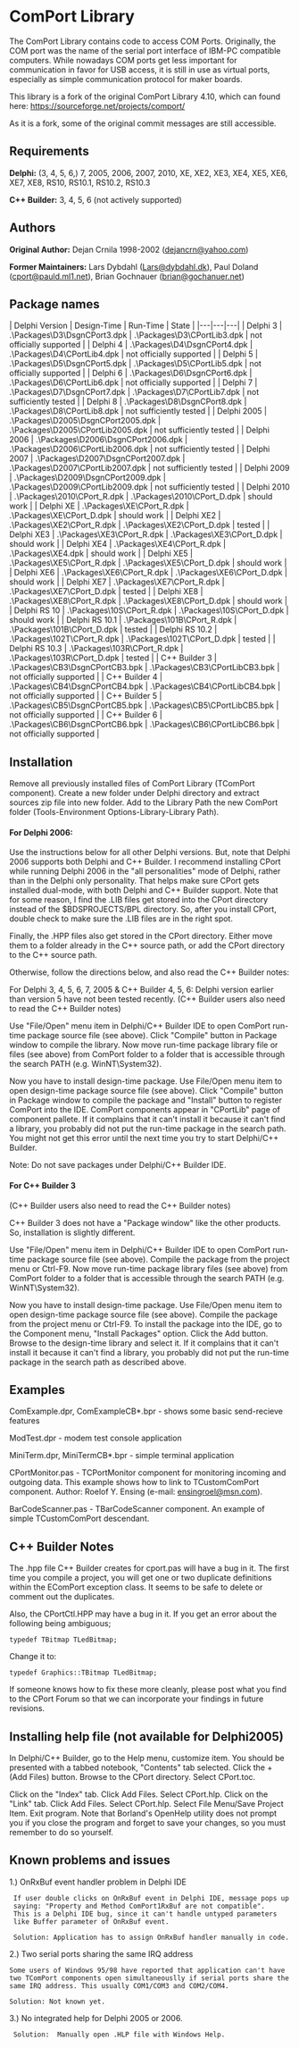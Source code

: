 # ComPort Library

The ComPort Library contains code to access COM Ports. Originally, the COM port was the name of the serial port interface of IBM-PC compatible computers.
While nowadays COM ports get less important for communication in favor for USB access, it is still in use as virtual ports, especially as simple communication protocol for maker boards.

This library is a fork of the original ComPort Library 4.10, which can found here:  https://sourceforge.net/projects/comport/

As it is a fork, some of the original commit messages are still accessible.

## Requirements

**Delphi:** (3, 4, 5, 6,) 7, 2005, 2006, 2007, 2010, XE, XE2, XE3, XE4, XE5, XE6, XE7, XE8, RS10, RS10.1, RS10.2, RS10.3

**C++ Builder:** 3, 4, 5, 6 (not actively supported)

## Authors

**Original Author:** Dejan Crnila 1998-2002 (dejancrn@yahoo.com)

**Former Maintainers:** Lars Dybdahl (Lars@dybdahl.dk), Paul Doland (cport@pauld.ml1.net), Brian Gochnauer (brian@gochanuer.net)

## Package names

| Delphi Version | Design-Time | Run-Time | State |
|---|---|---|
| Delphi 3 | .\Packages\D3\DsgnCPort3.dpk | .\Packages\D3\CPortLib3.dpk | not officially supported |
| Delphi 4 | .\Packages\D4\DsgnCPort4.dpk | .\Packages\D4\CPortLib4.dpk | not officially supported |
| Delphi 5 | .\Packages\D5\DsgnCPort5.dpk | .\Packages\D5\CPortLib5.dpk | not officially supported |
| Delphi 6 | .\Packages\D6\DsgnCPort6.dpk | .\Packages\D6\CPortLib6.dpk | not officially supported |
| Delphi 7 | .\Packages\D7\DsgnCPort7.dpk | .\Packages\D7\CPortLib7.dpk | not sufficiently tested |
| Delphi 8 | .\Packages\D8\DsgnCPort8.dpk | .\Packages\D8\CPortLib8.dpk | not sufficiently tested |
| Delphi 2005 | .\Packages\D2005\DsgnCPort2005.dpk | .\Packages\D2005\CPortLib2005.dpk | not sufficiently tested |
| Delphi 2006 | .\Packages\D2006\DsgnCPort2006.dpk | .\Packages\D2006\CPortLib2006.dpk | not sufficiently tested |
| Delphi 2007 | .\Packages\D2007\DsgnCPort2007.dpk | .\Packages\D2007\CPortLib2007.dpk | not sufficiently tested |
| Delphi 2009 | .\Packages\D2009\DsgnCPort2009.dpk | .\Packages\D2009\CPortLib2009.dpk | not sufficiently tested |
| Delphi 2010 | .\Packages\2010\CPort_R.dpk | .\Packages\2010\CPort_D.dpk | should work |
| Delphi XE | .\Packages\XE\CPort_R.dpk | .\Packages\XE\CPort_D.dpk | should work |
| Delphi XE2 | .\Packages\XE2\CPort_R.dpk | .\Packages\XE2\CPort_D.dpk | tested |
| Delphi XE3 | .\Packages\XE3\CPort_R.dpk | .\Packages\XE3\CPort_D.dpk | should work |
| Delphi XE4 | .\Packages\XE4\CPort_R.dpk | .\Packages\XE4\.dpk | should work |
| Delphi XE5 | .\Packages\XE5\CPort_R.dpk | .\Packages\XE5\CPort_D.dpk | should work |
| Delphi XE6 | .\Packages\XE6\CPort_R.dpk | .\Packages\XE6\CPort_D.dpk | should work |
| Delphi XE7 | .\Packages\XE7\CPort_R.dpk | .\Packages\XE7\CPort_D.dpk | tested |
| Delphi XE8 | .\Packages\XE8\CPort_R.dpk | .\Packages\XE8\CPort_D.dpk | should work |
| Delphi RS 10 | .\Packages\10S\CPort_R.dpk | .\Packages\10S\CPort_D.dpk | should work |
| Delphi RS 10.1 | .\Packages\101B\CPort_R.dpk | .\Packages\101B\CPort_D.dpk | tested |
| Delphi RS 10.2 | .\Packages\102T\CPort_R.dpk | .\Packages\102T\CPort_D.dpk | tested |
| Delphi RS 10.3 | .\Packages\103R\CPort_R.dpk | .\Packages\103R\CPort_D.dpk | tested |
| C++ Builder 3 | .\Packages\CB3\DsgnCPortCB3.bpk | .\Packages\CB3\CPortLibCB3.bpk | not officially supported |
| C++ Builder 4 | .\Packages\CB4\DsgnCPortCB4.bpk | .\Packages\CB4\CPortLibCB4.bpk | not officially supported |
| C++ Builder 5 | .\Packages\CB5\DsgnCPortCB5.bpk | .\Packages\CB5\CPortLibCB5.bpk | not officially supported |
| C++ Builder 6 | .\Packages\CB6\DsgnCPortCB6.bpk | .\Packages\CB6\CPortLibCB6.bpk | not officially supported |



## Installation

Remove all previously installed files of ComPort Library (TComPort component). Create a new folder under Delphi directory and extract sources zip file into new folder. Add to the Library Path the new ComPort folder (Tools-Environment Options-Library-Library Path).

#### For Delphi 2006:

Use the instructions below for all other Delphi versions.  But, note that Delphi 2006 supports both Delphi and C++ Builder. I recommend installing CPort while running Delphi 2006 in the "all personalities" mode of Delphi, rather than in the Delphi only personality. That helps make sure CPort gets installed dual-mode, with both Delphi and C++ Builder support.  Note that for some reason, I find the .LIB files get stored into the CPort directory instead of the $BDSPROJECTS/BPL directory.  So, after you install CPort, double check to make sure the .LIB files are in the right spot.  

Finally, the .HPP files also get stored in the  CPort directory. Either move them to a folder already in the C++ source path, or add the CPort directory to the C++ source path.

Otherwise, follow the directions below, and also read the C++ Builder notes:

For Delphi 3, 4, 5, 6, 7, 2005 & C++ Builder 4, 5, 6: Delphi version earlier than version 5 have not been tested recently. (C++ Builder users also need to read the C++ Builder notes)

Use "File/Open" menu item in Delphi/C++ Builder IDE to open ComPort run-time package source file (see above). Click "Compile" button in Package window to compile the library. Now move run-time package library file or files (see above) from ComPort folder to a folder that is accessible through the search PATH (e.g. WinNT\System32).

Now you have to install design-time package. Use File/Open menu item to open design-time package source file (see above). Click "Compile" button in Package window to compile the package and "Install" button to register ComPort into the IDE. ComPort components appear in "CPortLib" page of component pallete.  If it complains that it can't install it because it can't find a library, you probably did not put the run-time package in the search path. You might not get this error until the next time you try to start Delphi/C++ Builder.

Note: Do not save packages under Delphi/C++ Builder IDE.

#### For C++ Builder 3
(C++ Builder users also need to read the C++ Builder notes)

C++ Builder 3 does not have a "Package window" like the other products. So, installation is slightly different.

Use "File/Open" menu item in Delphi/C++ Builder IDE to open ComPort run-time package source file (see above). Compile the package from the project menu or Ctrl-F9. Now move run-time package library files (see above) from ComPort folder to a folder that is accessible through the search PATH (e.g. WinNT\System32).

Now you have to install design-time package. Use File/Open menu item to open design-time package source file (see above). Compile the package from the project menu or Ctrl-F9. To install the package into the IDE, go to the Component menu, "Install Packages" option. Click the Add button.  Browse to the design-time library and select it. If it complains that it can't install it because it can't find a library, you probably did not put the run-time package in the search path as described above.

## Examples

  ComExample.dpr,
  ComExampleCB*.bpr  - shows some basic send-recieve features

  ModTest.dpr        - modem test console application

  MiniTerm.dpr,
  MiniTermCB*.bpr    - simple terminal application

  CPortMonitor.pas   - TCPortMonitor component for monitoring incoming and 
                       outgoing data. This example shows how to link to 
                       TCustomComPort component. Author: Roelof Y. Ensing 
                       (e-mail: ensingroel@msn.com).

  BarCodeScanner.pas - TBarCodeScanner component. An example of simple 
                       TCustomComPort descendant. 


## C++ Builder Notes
The .hpp file C++ Builder creates for cport.pas will have a bug in it. The first time you compile a project, you will get one or two duplicate  definitions within the EComPort exception class.  It seems to be safe to delete or comment out the duplicates.

Also, the CPortCtl.HPP may have a bug in it.  If you get an error about the following being ambiguous;

    typedef TBitmap TLedBitmap;

Change it to:

    typedef Graphics::TBitmap TLedBitmap;

If someone knows how to fix these more cleanly, please post what you find to the CPort Forum so that we can incorporate your findings in future revisions.


## Installing help file (not available for Delphi2005)
In Delphi/C++ Builder, go to the Help menu, customize item. You should be presented with a tabbed notebook, "Contents" tab selected. Click the + (Add Files)  button. Browse to the CPort directory. Select CPort.toc. 

Click on the "Index" tab. Click Add Files. Select CPort.hlp. Click on the "Link" tab. Click Add Files. Select CPort.hlp. Select File Menu/Save Project Item. Exit program. Note that Borland's OpenHelp utility does not prompt you if you close the program and forget to save your changes, so you must remember to do so yourself. 


## Known problems and issues
  1.) OnRxBuf event handler problem in Delphi IDE

     If user double clicks on OnRxBuf event in Delphi IDE, message pops up
     saying: "Property and Method ComPort1RxBuf are not compatible".
     This is a Delphi IDE bug, since it can't handle untyped parameters
     like Buffer parameter of OnRxBuf event.
      
     Solution: Application has to assign OnRxBuf handler manually in code.    

  2.) Two serial ports sharing the same IRQ address

    Some users of Windows 95/98 have reported that application can't have two TComPort components open simultaneouslly if serial ports share the same IRQ address. This usually COM1/COM3 and COM2/COM4.
    
    Solution: Not known yet.

  3.) No integrated help for Delphi 2005 or 2006.

     Solution:  Manually open .HLP file with Windows Help.